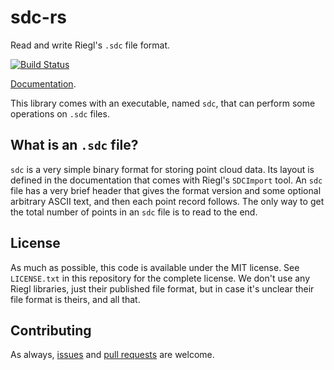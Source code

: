 # sdc-rs

Read and write Riegl's `.sdc` file format.

[![Build Status](https://travis-ci.org/gadomski/sdc-rs.svg?branch=master)](https://travis-ci.org/gadomski/sdc-rs)

[Documentation](http://gadomski.github.io/sdc-rs).

This library comes with an executable, named `sdc`, that can perform some operations on `.sdc` files.


## What is an `.sdc` file?

`sdc` is a very simple binary format for storing point cloud data.
Its layout is defined in the documentation that comes with Riegl's `SDCImport` tool.
An `sdc` file has a very brief header that gives the format version and some optional arbitrary ASCII text, and then each point record follows.
The only way to get the total number of points in an `sdc` file is to read to the end.


## License

As much as possible, this code is available under the MIT license.
See `LICENSE.txt` in this repository for the complete license.
We don't use any Riegl libraries, just their published file format, but in case it's unclear their file format is theirs, and all that.


## Contributing

As always, [issues](https://github.com/gadomski/sdc-rs/issues) and [pull requests](https://github.com/gadomski/sdc-rs/pulls) are welcome.
